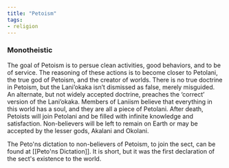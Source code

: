 ```yaml
---
title: "Petoism"
tags:
- religion
---
```

### Monotheistic
The goal of Petoism is to persue clean activities, good behaviors, and to be of service. The reasoning of these actions is to become closer to Petolani, the true god of Petoism, and the creator of worlds. There is no true doctrine in Petoism, but the Lani’okaka isn’t dismissed as false, merely misguided. An alternate, but not widely accepted doctrine, preaches the ‘correct’ version of the Lani’okaka. Members of Laniism believe that everything in this world has a soul, and they are all a piece of Petolani. After death, Petoists will join Petolani and be filled with infinite knowledge and satisfaction. Non-believers will be left to remain on Earth or may be accepted by the lesser gods, Akalani and Okolani.

The Peto'ns dictation to non-believers of Petoism, to join the sect, can be found at [[Peto'ns Dictation]]. It is short, but it was the first declaration of the sect's existence to the world.
